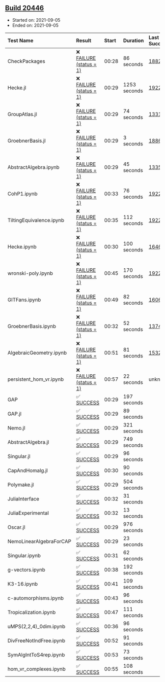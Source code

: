 ## [Build 20446](https://oscarci.mathematik.uni-kl.de/job/oscar/20446/)

* Started on: 2021-09-05
* Ended on: 2021-09-05

| Test Name    | Result | Start | Duration | Last Success | First Failure |
|:-------------|:-------|:------|:---------|:-------------|:--------------|
| CheckPackages | ❌ [FAILURE (status = 1)](https://oscarci.mathematik.uni-kl.de/job/oscar/20446/artifact/logs/build-20446/CheckPackages.log) | 00:28 | 86 seconds | [18822](https://oscarci.mathematik.uni-kl.de/job/oscar/18822/) | [18823](https://oscarci.mathematik.uni-kl.de/job/oscar/18823/) |
| Hecke.jl | ❌ [FAILURE (status = 1)](https://oscarci.mathematik.uni-kl.de/job/oscar/20446/artifact/logs/build-20446/Hecke.jl.log) | 00:29 | 1253 seconds | [19222](https://oscarci.mathematik.uni-kl.de/job/oscar/19222/) | [20152](https://oscarci.mathematik.uni-kl.de/job/oscar/20152/) |
| GroupAtlas.jl | ❌ [FAILURE (status = 1)](https://oscarci.mathematik.uni-kl.de/job/oscar/20446/artifact/logs/build-20446/GroupAtlas.jl.log) | 00:29 | 74 seconds | [13311](https://oscarci.mathematik.uni-kl.de/job/oscar/13311/) | [13312](https://oscarci.mathematik.uni-kl.de/job/oscar/13312/) |
| GroebnerBasis.jl | ❌ [FAILURE (status = 1)](https://oscarci.mathematik.uni-kl.de/job/oscar/20446/artifact/logs/build-20446/GroebnerBasis.jl.log) | 00:29 | 3 seconds | [18864](https://oscarci.mathematik.uni-kl.de/job/oscar/18864/) | [18865](https://oscarci.mathematik.uni-kl.de/job/oscar/18865/) |
| AbstractAlgebra.ipynb | ❌ [FAILURE (status = 1)](https://oscarci.mathematik.uni-kl.de/job/oscar/20446/artifact/logs/build-20446/AbstractAlgebra.ipynb.log) | 00:29 | 45 seconds | [13355](https://oscarci.mathematik.uni-kl.de/job/oscar/13355/) | [13356](https://oscarci.mathematik.uni-kl.de/job/oscar/13356/) |
| CohP1.ipynb | ❌ [FAILURE (status = 1)](https://oscarci.mathematik.uni-kl.de/job/oscar/20446/artifact/logs/build-20446/CohP1.ipynb.log) | 00:33 | 76 seconds | [19222](https://oscarci.mathematik.uni-kl.de/job/oscar/19222/) | [20152](https://oscarci.mathematik.uni-kl.de/job/oscar/20152/) |
| TiltingEquivalence.ipynb | ❌ [FAILURE (status = 1)](https://oscarci.mathematik.uni-kl.de/job/oscar/20446/artifact/logs/build-20446/TiltingEquivalence.ipynb.log) | 00:35 | 112 seconds | [19222](https://oscarci.mathematik.uni-kl.de/job/oscar/19222/) | [20152](https://oscarci.mathematik.uni-kl.de/job/oscar/20152/) |
| Hecke.ipynb | ❌ [FAILURE (status = 1)](https://oscarci.mathematik.uni-kl.de/job/oscar/20446/artifact/logs/build-20446/Hecke.ipynb.log) | 00:30 | 100 seconds | [16463](https://oscarci.mathematik.uni-kl.de/job/oscar/16463/) | [16464](https://oscarci.mathematik.uni-kl.de/job/oscar/16464/) |
| wronski-poly.ipynb | ❌ [FAILURE (status = 1)](https://oscarci.mathematik.uni-kl.de/job/oscar/20446/artifact/logs/build-20446/wronski-poly.ipynb.log) | 00:45 | 170 seconds | [19222](https://oscarci.mathematik.uni-kl.de/job/oscar/19222/) | [20152](https://oscarci.mathematik.uni-kl.de/job/oscar/20152/) |
| GITFans.ipynb | ❌ [FAILURE (status = 1)](https://oscarci.mathematik.uni-kl.de/job/oscar/20446/artifact/logs/build-20446/GITFans.ipynb.log) | 00:49 | 82 seconds | [16068](https://oscarci.mathematik.uni-kl.de/job/oscar/16068/) | [16069](https://oscarci.mathematik.uni-kl.de/job/oscar/16069/) |
| GroebnerBasis.ipynb | ❌ [FAILURE (status = 1)](https://oscarci.mathematik.uni-kl.de/job/oscar/20446/artifact/logs/build-20446/GroebnerBasis.ipynb.log) | 00:32 | 52 seconds | [13748](https://oscarci.mathematik.uni-kl.de/job/oscar/13748/) | [13749](https://oscarci.mathematik.uni-kl.de/job/oscar/13749/) |
| AlgebraicGeometry.ipynb | ❌ [FAILURE (status = 1)](https://oscarci.mathematik.uni-kl.de/job/oscar/20446/artifact/logs/build-20446/AlgebraicGeometry.ipynb.log) | 00:51 | 81 seconds | [15322](https://oscarci.mathematik.uni-kl.de/job/oscar/15322/) | [15323](https://oscarci.mathematik.uni-kl.de/job/oscar/15323/) |
| persistent_hom_vr.ipynb | ❌ [FAILURE (status = 1)](https://oscarci.mathematik.uni-kl.de/job/oscar/20446/artifact/logs/build-20446/persistent_hom_vr.ipynb.log) | 00:57 | 22 seconds | unknown | unknown |
| GAP | ✅ [SUCCESS](https://oscarci.mathematik.uni-kl.de/job/oscar/20446/artifact/logs/build-20446/GAP.log) | 00:29 | 197 seconds |  |  |
| GAP.jl | ✅ [SUCCESS](https://oscarci.mathematik.uni-kl.de/job/oscar/20446/artifact/logs/build-20446/GAP.jl.log) | 00:29 | 89 seconds |  |  |
| Nemo.jl | ✅ [SUCCESS](https://oscarci.mathematik.uni-kl.de/job/oscar/20446/artifact/logs/build-20446/Nemo.jl.log) | 00:29 | 321 seconds |  |  |
| AbstractAlgebra.jl | ✅ [SUCCESS](https://oscarci.mathematik.uni-kl.de/job/oscar/20446/artifact/logs/build-20446/AbstractAlgebra.jl.log) | 00:29 | 749 seconds |  |  |
| Singular.jl | ✅ [SUCCESS](https://oscarci.mathematik.uni-kl.de/job/oscar/20446/artifact/logs/build-20446/Singular.jl.log) | 00:29 | 96 seconds |  |  |
| CapAndHomalg.jl | ✅ [SUCCESS](https://oscarci.mathematik.uni-kl.de/job/oscar/20446/artifact/logs/build-20446/CapAndHomalg.jl.log) | 00:30 | 90 seconds |  |  |
| Polymake.jl | ✅ [SUCCESS](https://oscarci.mathematik.uni-kl.de/job/oscar/20446/artifact/logs/build-20446/Polymake.jl.log) | 00:29 | 504 seconds |  |  |
| JuliaInterface | ✅ [SUCCESS](https://oscarci.mathematik.uni-kl.de/job/oscar/20446/artifact/logs/build-20446/JuliaInterface.log) | 00:32 | 31 seconds |  |  |
| JuliaExperimental | ✅ [SUCCESS](https://oscarci.mathematik.uni-kl.de/job/oscar/20446/artifact/logs/build-20446/JuliaExperimental.log) | 00:32 | 13 seconds |  |  |
| Oscar.jl | ✅ [SUCCESS](https://oscarci.mathematik.uni-kl.de/job/oscar/20446/artifact/logs/build-20446/Oscar.jl.log) | 00:29 | 976 seconds |  |  |
| NemoLinearAlgebraForCAP | ✅ [SUCCESS](https://oscarci.mathematik.uni-kl.de/job/oscar/20446/artifact/logs/build-20446/NemoLinearAlgebraForCAP.log) | 00:29 | 23 seconds |  |  |
| Singular.ipynb | ✅ [SUCCESS](https://oscarci.mathematik.uni-kl.de/job/oscar/20446/artifact/logs/build-20446/Singular.ipynb.log) | 00:31 | 62 seconds |  |  |
| g-vectors.ipynb | ✅ [SUCCESS](https://oscarci.mathematik.uni-kl.de/job/oscar/20446/artifact/logs/build-20446/g-vectors.ipynb.log) | 00:38 | 192 seconds |  |  |
| K3-16.ipynb | ✅ [SUCCESS](https://oscarci.mathematik.uni-kl.de/job/oscar/20446/artifact/logs/build-20446/K3-16.ipynb.log) | 00:41 | 109 seconds |  |  |
| c-automorphisms.ipynb | ✅ [SUCCESS](https://oscarci.mathematik.uni-kl.de/job/oscar/20446/artifact/logs/build-20446/c-automorphisms.ipynb.log) | 00:43 | 96 seconds |  |  |
| Tropicalization.ipynb | ✅ [SUCCESS](https://oscarci.mathematik.uni-kl.de/job/oscar/20446/artifact/logs/build-20446/Tropicalization.ipynb.log) | 00:47 | 111 seconds |  |  |
| uMPS(2,2,4)_0dim.ipynb | ✅ [SUCCESS](https://oscarci.mathematik.uni-kl.de/job/oscar/20446/artifact/logs/build-20446/uMPS-2-2-4-_0dim.ipynb.log) | 00:36 | 96 seconds |  |  |
| DivFreeNotIndFree.ipynb | ✅ [SUCCESS](https://oscarci.mathematik.uni-kl.de/job/oscar/20446/artifact/logs/build-20446/DivFreeNotIndFree.ipynb.log) | 00:52 | 91 seconds |  |  |
| SymAlgIntToS4rep.ipynb | ✅ [SUCCESS](https://oscarci.mathematik.uni-kl.de/job/oscar/20446/artifact/logs/build-20446/SymAlgIntToS4rep.ipynb.log) | 00:53 | 73 seconds |  |  |
| hom_vr_complexes.ipynb | ✅ [SUCCESS](https://oscarci.mathematik.uni-kl.de/job/oscar/20446/artifact/logs/build-20446/hom_vr_complexes.ipynb.log) | 00:55 | 108 seconds |  |  |
